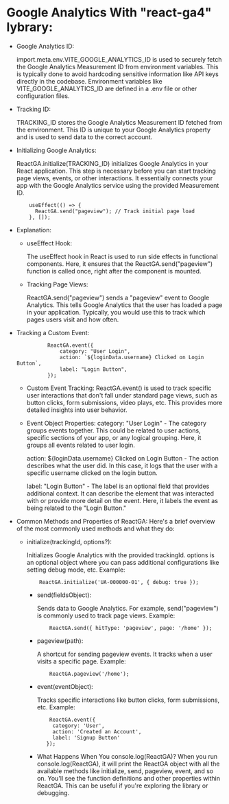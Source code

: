 # Google Analytics With "react-ga4" lybrary: 

- Google Analytics ID:

  import.meta.env.VITE_GOOGLE_ANALYTICS_ID is used to securely fetch the Google Analytics Measurement ID from environment variables. This is typically done to avoid hardcoding sensitive information like API keys      directly in the codebase. Environment variables like VITE_GOOGLE_ANALYTICS_ID are defined in a .env file or other configuration files.
  
- Tracking ID:

  TRACKING_ID stores the Google Analytics Measurement ID fetched from the environment. This ID is unique to your Google Analytics property and is used to send data to the correct account.
  
- Initializing Google Analytics:

  ReactGA.initialize(TRACKING_ID) initializes Google Analytics in your React application. This step is necessary before you can start tracking page views, events, or other interactions. It essentially connects your   app with the Google Analytics service using the provided Measurement ID.

          useEffect(() => {
            ReactGA.send("pageview"); // Track initial page load
          }, []);
- Explanation:
  
  - useEffect Hook:

    The useEffect hook in React is used to run side effects in functional components. Here, it ensures that the ReactGA.send("pageview") function is called once, right after the component is mounted.
    
  - Tracking Page Views:
    
    ReactGA.send("pageview") sends a "pageview" event to Google Analytics. This tells Google Analytics that the user has loaded a page in your application. Typically, you would use this to track which pages users     visit and how often.

- Tracking a Custom Event:
  
                ReactGA.event({
                    category: "User Login",
                    action: `${loginData.username} Clicked on Login Button`,
                    label: "Login Button",
                });
    - Custom Event Tracking:
        ReactGA.event() is used to track specific user interactions that don't fall under standard page views, such as button clicks, form submissions, video plays, etc. This provides more detailed insights into           user behavior.
    - Event Object Properties:
        category: "User Login" - The category groups events together. This could be related to user actions, specific sections of your app, or any logical grouping. Here, it groups all events related to user               login.

      action: ${loginData.username} Clicked on Login Button - The action describes what the user did. In this case, it logs that the user with a specific username clicked on the login button.

      label: "Login Button" - The label is an optional field that provides additional context. It can describe the element that was interacted with or provide more detail on the event. Here, it labels the event         as being related to the "Login Button."


- Common Methods and Properties of ReactGA:
        Here's a brief overview of the most commonly used methods and what they do:

  - initialize(trackingId, options?):

      Initializes Google Analytics with the provided trackingId.
      options is an optional object where you can pass additional configurations like setting debug mode, etc.
      Example:
    
            ReactGA.initialize('UA-000000-01', { debug: true });
    - send(fieldsObject):

      Sends data to Google Analytics. For example, send("pageview") is commonly used to track page views.
      Example:

              ReactGA.send({ hitType: 'pageview', page: '/home' });
    - pageview(path):

      A shortcut for sending pageview events. It tracks when a user visits a specific page.
      Example:

              ReactGA.pageview('/home');
    -  event(eventObject):

        Tracks specific interactions like button clicks, form submissions, etc.
        Example:

               ReactGA.event({
                category: 'User',
                action: 'Created an Account',
                label: 'Signup Button'
              });
    -  What Happens When You console.log(ReactGA)?
        When you run console.log(ReactGA), it will print the ReactGA object with all the available methods like initialize, send, pageview, event, and so on.
        You'll see the function definitions and other properties within ReactGA. This can be useful if you're exploring the library or debugging.



    
